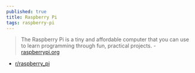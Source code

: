 ```yaml
---
published: true
title: Raspberry Pi
tags: raspberry-pi
---
```

> The Raspberry Pi is a tiny and affordable computer that you can use to learn programming through fun, practical projects. - [raspberrypi.org](https://www.raspberrypi.org)

- [r/raspberry_pi](https://www.reddit.com/r/raspberry_pi/)